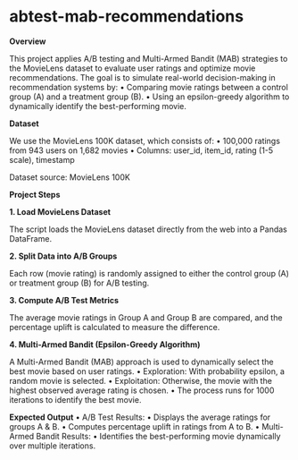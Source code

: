 # abtest-mab-recommendations

**Overview**

This project applies A/B testing and Multi-Armed Bandit (MAB) strategies to the MovieLens dataset to evaluate user ratings and optimize movie recommendations. The goal is to simulate real-world decision-making in recommendation systems by:
	•	Comparing movie ratings between a control group (A) and a treatment group (B).
	•	Using an epsilon-greedy algorithm to dynamically identify the best-performing movie.

**Dataset**

We use the MovieLens 100K dataset, which consists of:
	•	100,000 ratings from 943 users on 1,682 movies
	•	Columns: user_id, item_id, rating (1-5 scale), timestamp

Dataset source: MovieLens 100K

**Project Steps**

**1. Load MovieLens Dataset**

The script loads the MovieLens dataset directly from the web into a Pandas DataFrame.

**2. Split Data into A/B Groups**

Each row (movie rating) is randomly assigned to either the control group (A) or treatment group (B) for A/B testing.

**3. Compute A/B Test Metrics**

The average movie ratings in Group A and Group B are compared, and the percentage uplift is calculated to measure the difference.

**4. Multi-Armed Bandit (Epsilon-Greedy Algorithm)**

A Multi-Armed Bandit (MAB) approach is used to dynamically select the best movie based on user ratings.
	•	Exploration: With probability epsilon, a random movie is selected.
	•	Exploitation: Otherwise, the movie with the highest observed average rating is chosen.
	•	The process runs for 1000 iterations to identify the best movie.

**Expected Output**
	•	A/B Test Results:
	•	Displays the average ratings for groups A & B.
	•	Computes percentage uplift in ratings from A to B.
	•	Multi-Armed Bandit Results:
	•	Identifies the best-performing movie dynamically over multiple iterations.
